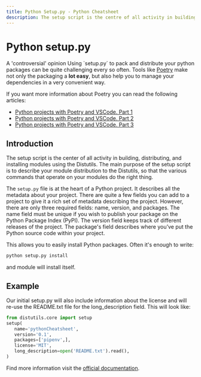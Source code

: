 ```yaml
---
title: Python Setup.py - Python Cheatsheet
description: The setup script is the centre of all activity in building, distributing, and installing modules using the Distutils. The main purpose of the setup script is to describe your module distribution to the Distutils, so that the various commands that operate on your modules do the right thing.
---
```


# Python setup.py

<base-warning>
  <base-warning-title>
    A 'controversial' opinion
  </base-warning-title>
  <base-warning-content>
    Using `setup.py` to pack and distribute your python packages can be quite challenging every so often. Tools like <a target="_blank" href="https://python-poetry.org/">Poetry</a> make not only the packaging a <b>lot easy</b>, but also help you to manage your dependencies in a very convenient way.
  </base-warning-content>
</base-warning>

If you want more information about Poetry you can read the following articles:

- [Python projects with Poetry and VSCode. Part 1](https://www.pythoncheatsheet.org/blog/python-projects-with-poetry-and-vscode-part-1/)
- [Python projects with Poetry and VSCode. Part 2](https://www.pythoncheatsheet.org/blog/python-projects-with-poetry-and-vscode-part-2/)
- [Python projects with Poetry and VSCode. Part 3](https://www.pythoncheatsheet.org/blog/python-projects-with-poetry-and-vscode-part-3/)

## Introduction

The setup script is the center of all activity in building, distributing, and installing modules using the Distutils. The main purpose of the setup script is to describe your module distribution to the Distutils, so that the various commands that operate on your modules do the right thing.

The `setup.py` file is at the heart of a Python project. It describes all the metadata about your project. There are quite a few fields you can add to a project to give it a rich set of metadata describing the project. However, there are only three required fields: name, version, and packages. The name field must be unique if you wish to publish your package on the Python Package Index (PyPI). The version field keeps track of different releases of the project. The package's field describes where you’ve put the Python source code within your project.

This allows you to easily install Python packages. Often it's enough to write:

```bash
python setup.py install
```

and module will install itself.

## Example

Our initial setup.py will also include information about the license and will re-use the README.txt file for the long_description field. This will look like:

```python
from distutils.core import setup
setup(
   name='pythonCheatsheet',
   version='0.1',
   packages=['pipenv',],
   license='MIT',
   long_description=open('README.txt').read(),
)
```

Find more information visit the [official documentation](http://docs.python.org/install/index.html).
